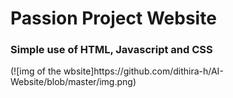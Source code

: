 <h1>Passion Project Website</h1>
<h3>Simple use of HTML, Javascript and CSS</h3>
(![img of the wbsite]https://github.com/dithira-h/AI-Website/blob/master/img.png)